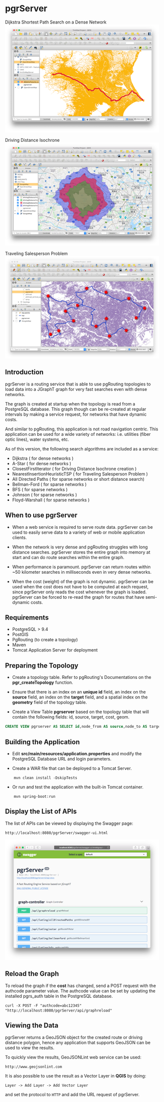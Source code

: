 # pgrServer

   Dijkstra Shortest Path Search on a Dense Network
![Alt text](pics/Route.png?raw=true)

   Driving Distance Isochrone
![Alt text](pics/DrivingDist.png?raw=true)

   Traveling Salesperson Problem
![Alt text](pics/TSP.png?raw=true)

Introduction
------------
pgrServer is a routing service that is able to use pgRouting topologies 
to load data into a JGraphT graph for very fast searches even with dense networks.

The graph is created at startup when the topology is read from a PostgreSQL database. This graph though can be re-created at regular intervals by making a service request, for networks that have dynamic costs. 
 
And similar to pgRouting, this application is not road navigation centric. This application can be used for a wide variety of networks: i.e. utilities (fiber optic lines), water systems, etc.
 
As of this version, the following search algorithms are included as a service:

* Dijkstra ( for dense networks )
* A-Star ( for dense networks )
* ClosestFirstIterator ( for Driving Distance Isochrone creation )
* NearestInsertionHeuristicTSP ( for Traveling Salesperson Problem )
* All Directed Paths ( for sparse networks or short distance search)
* Bellman-Ford ( for sparse networks )
* BFS ( for sparse networks )
* Johnson ( for sparse networks )
* Floyd-Warshall ( for sparse networks )

When to use pgrServer
---------------------

* When a web service is required to serve route data. pgrServer can be used to easily serve data to a variety of web or mobile application clients. 


* When the network is very dense and pgRouting struggles with long distance searches. pgrServer stores the entire graph into memory at start and can do route searches within the entire graph. 


* When performance is paramount. pgrServer can return routes within ~50 kilometer searches in milliseconds even in very dense networks.   


* When the cost (weight) of the graph is not dynamic. pgrServer can be used when the cost does not have to be computed at each request, since pgrServer only reads the cost whenever the graph is loaded. pgrServer can be forced to re-read the graph for routes that have semi-dynamic costs. 

Requirements
------------
* PostgreSQL > 9.4
* PostGIS
* PgRouting (to create a topology)
* Maven
* Tomcat Application Server for deployment


Preparing the Topology
----------------------

* Create a topology table. Refer to pgRouting's Documentations on the __pgr_createTopology__ function.


* Ensure that there is an index on an __unique id__ field, an index on the __source__ field, an index on the __target__ field, and a spatial index on the __geometry__ field of the topology table.


* Create a View Table __pgrserver__ based on the topology table that will contain the following fields:
id, source, target, cost, geom.
  
```sql
CREATE VIEW pgrserver AS SELECT id,node_from AS source,node_to AS target,cost,wkb_geometry AS geom FROM kanto ; 
```
 
Building the Application
------------------------

* Edit __src/main/resources/application.properties__ and modify the PostgreSQL Database  URL and login parameters.


* Create a WAR file that can be deployed to a Tomcat Server.

```
    mvn clean install -DskipTests
```

* Or run and test the application with the built-in Tomcat container.

```
    mvn spring-boot:run
```

Display the List of APIs
-----------------------

The list of APIs can be viewed by displaying the Swagger page:

```html
http://localhost:8080/pgrServer/swagger-ui.html
```

![Alt text](pics/Swagger.png?raw=true)

Reload the Graph
---------------

To reload the graph if the __cost__ has changed, send a POST request with the authcode parameter value. The authcode value can be set by updating the installed pgrs_auth table in the PostgreSQL database. 

```shell
curl -X POST -F "authcode=abc12345" "http://localhost:8080/pgrServer/api/graphreload"
```

Viewing the Data
----------------

pgrServer returns a GeoJSON object for the created route or driving distance polygon, hence any application that supports GeoJSON can be used to view the results. 

To quickly view the results, GeoJSONLint web service can be used:

```html
http://www.geojsonlint.com
```

It is also possible to use the result as a Vector Layer in __QGIS__ by doing:

```
Layer -> Add Layer -> Add Vector Layer
```

and set the protocol to `HTTP` and add the URL request of pgrServer. 


